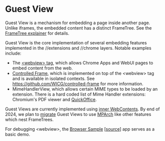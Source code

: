# Guest View

Guest View is a mechanism for embedding a page inside another page. Unlike iframes, the embedded content has a distinct FrameTree. See the [FrameTree explainer](/docs/frame_trees.md) for details.

Guest View is the core implementation of several embedding features implemented
in the //extensions and //chrome layers. Notable examples include:

* The [&lt;webview&gt; tag](https://developer.chrome.com/docs/extensions/reference/webviewTag/), which allows Chrome Apps and WebUI pages to embed content from the web.
* [Controlled Frame](/chrome/common/controlled_frame/README.md), which is
implemented on top of the &lt;webview&gt; tag and is available in isolated
contexts. See https://github.com/WICG/controlled-frame for more information.
* MimeHandlerView, which allows certain MIME types to be loaded by an extension. There is a hard coded list of Mime Handler extensions: Chromium's PDF viewer and [QuickOffice](https://chrome.google.com/webstore/detail/gbkeegbaiigmenfmjfclcdgdpimamgkj).

Guest Views are currently implemented using [inner WebContents](https://docs.google.com/document/d/1q1wY2pISRjricWvJrIGSoKKXeVqytkkKpkjgUwe9dS8/edit?usp=sharing). By end of 2024, we plan to [migrate](https://crbug.com/1261928) Guest Views to use [MPArch](https://docs.google.com/document/d/1NginQ8k0w3znuwTiJ5qjYmBKgZDekvEPC22q0I4swxQ/edit?usp=sharing) like other features which nest FrameTrees.

For debugging &lt;webview&gt;, the [Browser Sample](https://chromewebstore.google.com/detail/edggnmnajhcbhlnpjnogkjpghaikidaa) [[source](https://github.com/GoogleChrome/chrome-extensions-samples/tree/main/_archive/apps/samples/webview-samples/browser)] app serves as a basic demo.

